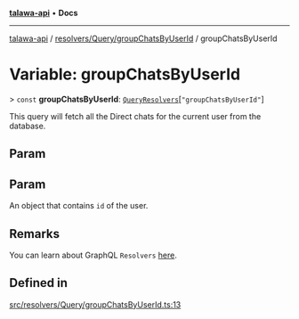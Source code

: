 [**talawa-api**](../../../../README.md) • **Docs**

***

[talawa-api](../../../../modules.md) / [resolvers/Query/groupChatsByUserId](../README.md) / groupChatsByUserId

# Variable: groupChatsByUserId

\> `const` **groupChatsByUserId**: [`QueryResolvers`](../../../../types/generatedGraphQLTypes/type-aliases/QueryResolvers.md)\[`"groupChatsByUserId"`\]

This query will fetch all the Direct chats for the current user from the database.

## Param

## Param

An object that contains `id` of the user.

## Remarks

You can learn about GraphQL `Resolvers`
[here](https://www.apollographql.com/docs/apollo-server/data/resolvers/).

## Defined in

[src/resolvers/Query/groupChatsByUserId.ts:13](https://github.com/PalisadoesFoundation/talawa-api/blob/60937520d7a29ccf883a9c6a7c2d186bae92a81b/src/resolvers/Query/groupChatsByUserId.ts#L13)
